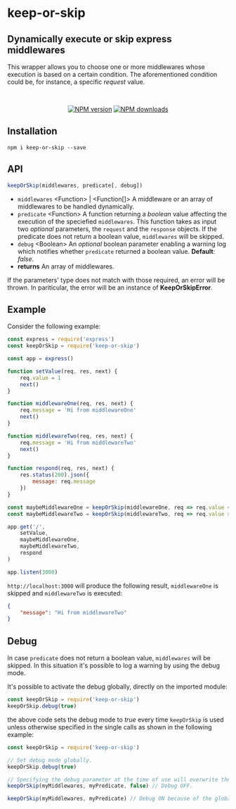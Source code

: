 # keep-or-skip

## Dynamically execute or skip express middlewares

This wrapper allows you to choose one or more middlewares whose execution is based on a
certain condition. The aforementioned condition could be, for instance, a
specific *request* value.

<br/>

<div align="center">

[![NPM version](https://img.shields.io/npm/v/keep-or-skip.svg?style=flat)](https://www.npmjs.com/package/keep-or-skip)
[![NPM downloads](https://img.shields.io/npm/dm/keep-or-skip.svg?style=flat)](https://www.npmjs.com/package/keep-or-skip)

</div>

## Installation

```console
npm i keep-or-skip --save
```

## API

```javascript
keepOrSkip(middlewares, predicate[, debug])
```

- `middlewares` &lt;Function&gt; | &lt;Function[]&gt; A middleware or an array of middlewares to be handled dynamically.
- `predicate` &lt;Function&gt; A function returning a *boolean* value affecting the execution of the speciefied `middlewares`. This function takes as input two *optional* parameters, the `request` and the `response` objects. If the predicate does not return a boolean value, `middlewares` will be skipped.
- `debug` &lt;Boolean&gt; An *optional* boolean parameter enabling a warning log which notifies whether `predicate` returned a boolean value. **Default**: *false*.
- **returns** An array of middlewares.

If the parameters' type does not match with those required, an error will be
thrown. In pariticular, the error will be an instance of **KeepOrSkipError**.

## Example

Consider the following example:

```javascript
const express = require('express')
const keepOrSkip = require('keep-or-skip')

const app = express()

function setValue(req, res, next) {
    req.value = 1
    next()
}

function middlewareOne(req, res, next) {
    req.message = 'Hi from middlewareOne'
    next()
}

function middlewareTwo(req, res, next) {
    req.message = 'Hi from middlewareTwo'
    next()
}

function respond(req, res, next) {
    res.status(200).json({
        message: req.message
    })
}

const maybeMiddlewareOne = keepOrSkip(middlewareOne, req => req.value < 0)
const maybeMiddlewareTwo = keepOrSkip(middlewareTwo, req => req.value >= 0)

app.get('/',
    setValue,
    maybeMiddlewareOne,
    maybeMiddlewareTwo,
    respond
)

app.listen(3000)
```

`http://localhost:3000` will produce the following result, `middlewareOne` is
skipped and `middlewareTwo` is executed:

```json
{
    "message": "Hi from middlewareTwo"
}
```

## Debug

In case `predicate` does not return a boolean value, `middlewares` will be skipped.
In this situation it's possible to log a warning by using the debug mode.

It's possible to activate the debug globally, directly on the imported module:

```javascript
const keepOrSkip = require('keep-or-skip')
keepOrSkip.debug(true)
```

the above code sets the debug mode to *true* every time `keepOrSkip` is
used unless otherwise specified in the single calls as shown in the following
example:

```javascript
const keepOrSkip = require('keep-or-skip')

// Set debug mode globally.
keepOrSkip.debug(true)

// Specifying the debug parameter at the time of use will overwrite the global debug variable.
keepOrSkip(myMiddlewares, myPredicate, false) // Debug OFF.

keepOrSkip(myMiddlewares, myPredicate) // Debug ON because of the global debug variable.
```
